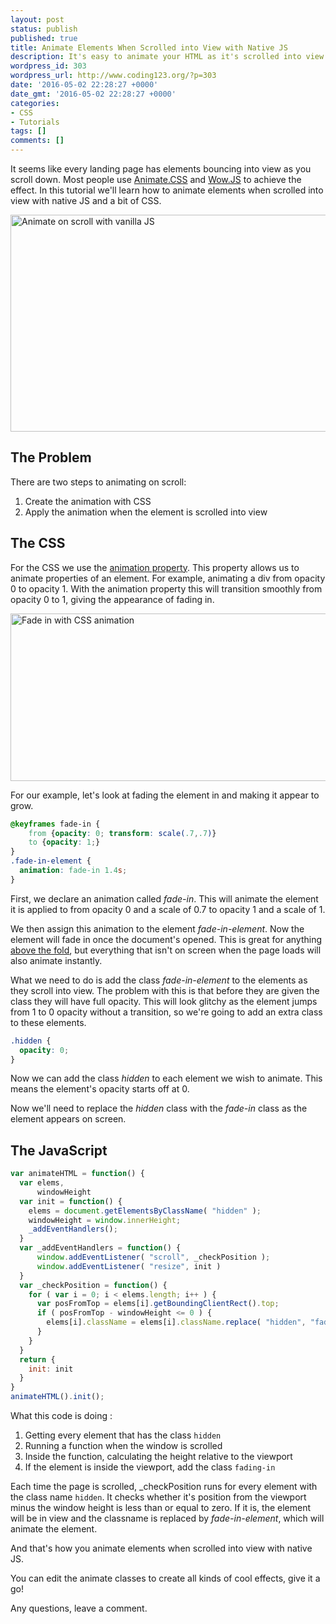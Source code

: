 ```yaml
---
layout: post
status: publish
published: true
title: Animate Elements When Scrolled into View with Native JS
description: It's easy to animate your HTML as it's scrolled into view. In this tutorial we will see how to animate elements when scrolled into view with native js.
wordpress_id: 303
wordpress_url: http://www.coding123.org/?p=303
date: '2016-05-02 22:28:27 +0000'
date_gmt: '2016-05-02 22:28:27 +0000'
categories:
- CSS
- Tutorials
tags: []
comments: []
---
```

It seems like every landing page has elements bouncing into view as you scroll down. Most people use <a rel="noopener" href="https://daneden.github.io/animate.css/" target="newwindow">Animate.CSS</a> and <a rel="noopener" href="http://mynameismatthieu.com/WOW/" target="newwindow">Wow.JS</a> to achieve the effect. In this tutorial we'll learn how to animate elements when scrolled into view with native JS and a bit of CSS.

<img class="aligncenter wp-image-305 size-full" src="/assets/2016/05/ezgif.com-video-to-gif.gif" alt="Animate on scroll with vanilla JS" width="960" height="347" />

## The Problem

There are two steps to animating on scroll:

1. Create the animation with CSS
2. Apply the animation when the element is scrolled into view

## The CSS

For the CSS we use the <a rel="noopener" href="https://developer.mozilla.org/en/docs/Web/CSS/animation" target="newwindow">animation property</a>. This property allows us to animate properties of an element. For example, animating a div from opacity 0 to opacity 1. With the animation property this will transition smoothly from opacity 0 to 1, giving the appearance of fading in.

<a rel="noopener" href="/assets/2016/05/ezgif.com-crop.gif"><img class="aligncenter size-full wp-image-310" src="/assets/2016/05/ezgif.com-crop.gif" alt="Fade in with CSS animation" width="638" height="268" /></a>

For our example, let's look at fading the element in and making it appear to grow.

```css
@keyframes fade-in {
    from {opacity: 0; transform: scale(.7,.7)}
    to {opacity: 1;}
}
.fade-in-element {
  animation: fade-in 1.4s;
}
```

First, we declare an animation called *fade-in*. This will animate the element it is applied to from opacity 0 and a scale of 0.7 to opacity 1 and a scale of 1.

We then assign this animation to the element *fade-in-element*. Now the element will fade in once the document's opened. This is great for anything <a rel="noopener" href="http://www.webvanta.com/post/2014-07-06/responsive-design-above-the-fold" target="newwindow">above the fold</a>, but everything that isn't on screen when the page loads will also animate instantly.

What we need to do is add the class *fade-in-element* to the elements as they scroll into view. The problem with this is that before they are given the class they will have full opacity. This will look glitchy as the element jumps from 1 to 0 opacity without a transition, so we're going to add an extra class to these elements.

```css
.hidden {
  opacity: 0;
}
```

Now we can add the class *hidden* to each element we wish to animate. This means the element's opacity starts off at 0.

Now we'll need to replace the *hidden* class with the *fade-in* class as the element appears on screen.

## The JavaScript

```js
var animateHTML = function() {
  var elems,
      windowHeight
  var init = function() {
    elems = document.getElementsByClassName( "hidden" );
    windowHeight = window.innerHeight;
    _addEventHandlers();
  }
  var _addEventHandlers = function() {
      window.addEventListener( "scroll", _checkPosition );
      window.addEventListener( "resize", init )
  }
  var _checkPosition = function() {
    for ( var i = 0; i < elems.length; i++ ) {
      var posFromTop = elems[i].getBoundingClientRect().top;
      if ( posFromTop - windowHeight <= 0 ) {
        elems[i].className = elems[i].className.replace( "hidden", "fade-in-element" );
      }
    }
  }
  return {
    init: init
  }
}
animateHTML().init();
```

What this code is doing :

1. Getting every element that has the class `hidden`
2. Running a function when the window is scrolled</li>
3. Inside the function, calculating the height relative to the viewport
4. If the element is inside the viewport, add the class `fading-in`

Each time the page is scrolled, _checkPosition runs for every element with the class name `hidden`. It checks whether it's position from the viewport minus the window height is less than or equal to zero. If it is, the element will be in view and the classname is replaced by *fade-in-element*, which will animate the element.

And that's how you animate elements when scrolled into view with native JS.

You can edit the animate classes to create all kinds of cool effects, give it a go!

Any questions, leave a comment.
